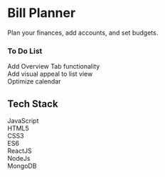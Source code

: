 # Bill Planner

Plan your finances, add accounts, and set budgets. 

<h3>To Do List</h3>
Add Overview Tab functionality
<br>
Add visual appeal to list view
<br>
Optimize calendar


<h2>Tech Stack</h2>
JavaScript
<br>
HTML5
<br>
CSS3
<br>
ES6
<br>
ReactJS
<br>
NodeJs
<br>
MongoDB

